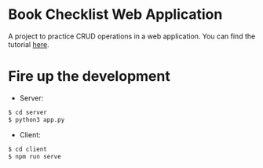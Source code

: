 # Book Checklist Web Application
A project to practice CRUD operations in a web application. You can find the tutorial [here](https://testdriven.io/blog/developing-a-single-page-app-with-flask-and-vuejs/).
# Fire up the development
* Server:
```bash
$ cd server
$ python3 app.py
```
* Client:
```bash
$ cd client
$ npm run serve
```